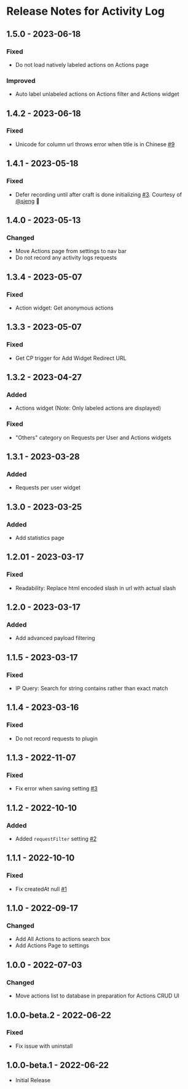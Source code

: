 # Release Notes for Activity Log

## 1.5.0 - 2023-06-18
### Fixed
- Do not load natively labeled actions on Actions page

### Improved
- Auto label unlabeled actions on Actions filter and Actions widget

## 1.4.2 - 2023-06-18
### Fixed
- Unicode for column url throws error when title is in Chinese [#9](https://github.com/matfish2/craft-activity-log/issues/9)

## 1.4.1 - 2023-05-18
### Fixed 
- Defer recording until after craft is done initializing [#3](https://github.com/matfish2/craft-activity-log/pull/8). Courtesy of [@sjeng](https://github.com/sjeng) :pray:  

## 1.4.0 - 2023-05-13
### Changed
- Move Actions page from settings to nav bar 
- Do not record any activity logs requests

## 1.3.4 - 2023-05-07
### Fixed
- Action widget: Get anonymous actions

## 1.3.3 - 2023-05-07
### Fixed
- Get CP trigger for Add Widget Redirect URL

## 1.3.2 - 2023-04-27
### Added
- Actions widget (Note: Only labeled actions are displayed)

### Fixed
- "Others" category on Requests per User and Actions widgets

## 1.3.1 - 2023-03-28
### Added
- Requests per user widget

## 1.3.0 - 2023-03-25
### Added
- Add statistics page

## 1.2.01 - 2023-03-17
### Fixed
- Readability: Replace html encoded slash in url with actual slash 

## 1.2.0 - 2023-03-17
### Added 
- Add advanced payload filtering

## 1.1.5 - 2023-03-17
### Fixed
- IP Query: Search for string contains rather than exact match

## 1.1.4 - 2023-03-16
### Fixed
- Do not record requests to plugin

## 1.1.3 - 2022-11-07
### Fixed
- Fix error when saving setting [#3](https://github.com/matfish2/craft-activity-log/issues/3)

## 1.1.2 - 2022-10-10
### Added
- Added `requestFilter` setting [#2](https://github.com/matfish2/craft-activity-log/issues/2)

## 1.1.1 - 2022-10-10
### Fixed
- Fix createdAt null [#1](https://github.com/matfish2/craft-activity-log/issues/1)

## 1.1.0 - 2022-09-17
### Changed 
- Add All Actions to actions search box
- Add Actions Page to settings 

## 1.0.0 - 2022-07-03
###  Changed
- Move actions list to database in preparation for Actions CRUD UI

## 1.0.0-beta.2 - 2022-06-22
### Fixed
- Fix issue with uninstall

## 1.0.0-beta.1 - 2022-06-22
- Initial Release